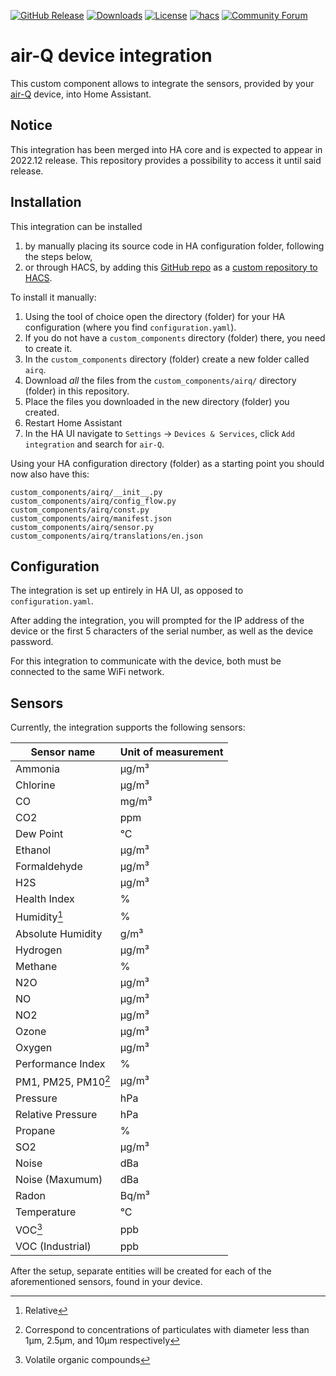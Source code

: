 [![GitHub Release][releases-shield]][releases]
[![Downloads][downloads-shield]][releases]
[![License][license-shield]][license]
[![hacs][hacsbadge]][hacs]
[![Community Forum][forum-shield]][forum]

# air-Q device integration

This custom component allows to integrate the sensors, provided by your [air-Q](https://www.air-q.com/) device, into Home Assistant.

## Notice

This integration has been merged into HA core and is expected to appear in 2022.12 release. This repository provides a possibility to access it until said release.

## Installation

This integration can be installed
1. by manually placing its source code in HA configuration folder, following the steps below,
2. or through HACS, by adding this [GitHub repo](https://github.com/CorantGmbH/airq-custom_integration/) as a [custom repository to HACS](https://hacs.xyz/docs/faq/custom_repositories).

To install it manually:

1. Using the tool of choice open the directory (folder) for your HA configuration (where you find `configuration.yaml`).
2. If you do not have a `custom_components` directory (folder) there, you need to create it.
3. In the `custom_components` directory (folder) create a new folder called `airq`.
4. Download _all_ the files from the `custom_components/airq/` directory (folder) in this repository.
5. Place the files you downloaded in the new directory (folder) you created.
6. Restart Home Assistant
7. In the HA UI navigate to `Settings` -> `Devices & Services`, click `Add integration` and search for `air-Q`.

Using your HA configuration directory (folder) as a starting point you should now also have this:

```text
custom_components/airq/__init__.py
custom_components/airq/config_flow.py
custom_components/airq/const.py
custom_components/airq/manifest.json
custom_components/airq/sensor.py
custom_components/airq/translations/en.json
```

## Configuration

The integration is set up entirely in HA UI, as opposed to `configuration.yaml`.

After adding the integration, you will prompted for the IP address of the device or the first 5 characters of the serial number, as well as the device password.

For this integration to communicate with the device, both must be connected to the same WiFi network.

## Sensors

Currently, the integration supports the following sensors:

| Sensor name          | Unit of measurement |
|----------------------|---------------------|
| Ammonia              | µg/m³               |
| Chlorine             | µg/m³               |
| CO                   | mg/m³               |
| CO2                  | ppm                 |
| Dew Point            | °C                  |
| Ethanol              | µg/m³               |
| Formaldehyde         | µg/m³               |
| H2S                  | µg/m³               |
| Health Index         | %                   |
| Humidity[^rel]       | %                   |
| Absolute Humidity    | g/m³                |
| Hydrogen             | µg/m³               |
| Methane              | %                   |
| N2O                  | µg/m³               |
| NO                   | µg/m³               |
| NO2                  | µg/m³               |
| Ozone                | µg/m³               |
| Oxygen               | µg/m³               |
| Performance Index    | %                   |
| PM1, PM25, PM10[^pm] | µg/m³               |
| Pressure             | hPa                 |
| Relative Pressure    | hPa                 |
| Propane              | %                   |
| SO2                  | µg/m³               |
| Noise                | dBa                 |
| Noise (Maxumum)      | dBa                 |
| Radon                | Bq/m³               |
| Temperature          | °C                  |
| VOC[^voc]            | ppb                 |
| VOC (Industrial)     | ppb                 |

[^rel]: Relative

[^pm]: Correspond to concentrations of particulates with diameter less than 1µm, 2.5µm, and 10µm respectively

[^voc]: Volatile organic compounds

After the setup, separate entities will be created for each of the aforementioned sensors, found in your device.

[hacs]: https://hacs.xyz
[hacsbadge]: https://img.shields.io/badge/HACS-Custom-orange.svg?style=for-the-badge
[forum-shield]: https://img.shields.io/badge/community-forum-brightgreen.svg?style=for-the-badge
[forum]: https://forum.air-q.com/
[license]: https://github.com/CorantGmbH/airq-custom_integration/blob/main/LICENSE
[license-shield]: https://img.shields.io/github/license/CorantGmbH/airq-custom_integration.svg?style=for-the-badge
[releases-shield]: https://img.shields.io/github/release/CorantGmbH/airq-custom_integration.svg?style=for-the-badge
[releases]: https://github.com/CorantGmbH/airq-custom_integration/releases
[downloads-shield]: https://img.shields.io/github/downloads/CorantGmbH/airq-custom_integration/total?style=for-the-badge
